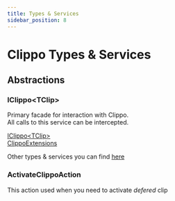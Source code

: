 ```yaml
---
title: Types & Services
sidebar_position: 8
---
```


# Clippo Types &amp; Services

## Abstractions

### IClippo&lt;TClip&gt;

Primary facade for interaction with Clippo.  
All calls to this service can be intercepted.  

[IClippo&lt;TClip&gt;](https://github.com/webinex/starter-kit/blob/master/src/StarterKit/Webinex.Clippo.Abstractions/IClippo.cs)  
[ClippoExtensions](https://github.com/webinex/starter-kit/blob/master/src/StarterKit/Webinex.Clippo.Abstractions/ClippoExtensions.cs)

Other types &amp; services you can find [here](https://github.com/webinex/starter-kit/tree/master/src/StarterKit/Webinex.Clippo.Abstractions)

### ActivateClippoAction

This action used when you need to activate _defered_ clip
